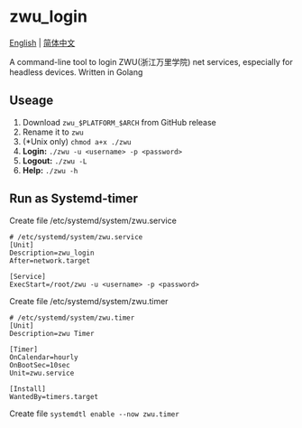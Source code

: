 # zwu_login

[English](./README.md) | [简体中文](./README.i18n/ZH_CN.md)

A command-line tool to login ZWU(浙江万里学院) net services, especially for headless devices. Written in Golang

## Useage

1. Download ``zwu_$PLATFORM_$ARCH`` from GitHub release
2. Rename it to ``zwu``
3. (*Unix only) ``chmod a+x ./zwu``
4. **Login:** ``./zwu -u <username> -p <password>``
5. **Logout:** ``./zwu -L``
6. **Help:** ``./zwu -h``

## Run as Systemd-timer

Create file /etc/systemd/system/zwu.service

````text
# /etc/systemd/system/zwu.service
[Unit]
Description=zwu_login
After=network.target

[Service]
ExecStart=/root/zwu -u <username> -p <password>
````

Create file /etc/systemd/system/zwu.timer

````text
# /etc/systemd/system/zwu.timer
[Unit]
Description=zwu Timer

[Timer]
OnCalendar=hourly
OnBootSec=10sec
Unit=zwu.service

[Install]
WantedBy=timers.target
````

Create file ``systemdtl enable --now zwu.timer``
